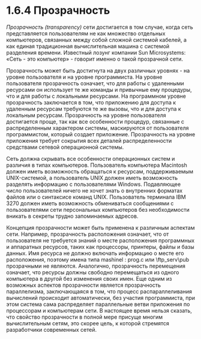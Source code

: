 ﻿# 1.6.4 Прозрачность

*Прозрачность (transparency)* сети достигается в том случае, когда сеть представляется пользователям не как множество отдельных компьютеров, связанных между собой сложной системой кабелей, а как единая традиционная вычислительная машина с системой разделения времени. Известный лозунг компании Sun Microsystems: «Сеть - это компьютер» - говорит именно о такой прозрачной сети. 

Прозрачность может быть достигнута на двух различных уровнях - на уровне пользователя и на уровне программиста. На уровне пользователя прозрачность означает, что для работы с удаленными ресурсами он использует те же команды и привычные ему процедуры, что и для работы с локальными ресурсами. На программном уровне прозрачность заключается в том, что приложению для доступа к удаленным ресурсам требуются те же вызовы, что и для доступа к локальным ресурсам. Прозрачность на уровне пользователя достигается проще, так как все особенности процедур, связанные с распределенным характером системы, маскируются от пользователя программистом, который создает приложение. Прозрачность на уровне приложения требует сокрытия всех деталей распределенности средствами сетевой операционной системы. 

Сеть должна скрывать все особенности операционных систем и различия в типах компьютеров. Пользователь компьютера Macintosh должен иметь возможность обращаться к ресурсам, поддерживаемым UNIX-системой, а пользователь UNIX должен иметь возможность разделять информацию с пользователями Windows. Подавляющее число пользователей ничего не хочет знать о внутренних форматах файлов или о синтаксисе команд UNIX. Пользователь терминала IBM 3270 должен иметь возможность обмениваться сообщениями с пользователями сети персональных компьютеров без необходимости вникать в секреты трудно запоминаемых адресов. 

Концепция прозрачности может быть применена к различным аспектам сети. Например, прозрачность расположения означает, что от пользователя не требуется знаний о месте расположения программных и аппаратных ресурсов, таких как процессоры, принтеры, файлы и базы данных. Имя ресурса не должно включать информацию о месте его расположения, поэтому имена типа mashinel : prog.c или \\ftp\_serv\pub прозрачными не являются. Аналогично, прозрачность перемещения означает, что ресурсы должны свободно перемещаться из одного компьютера в другой без изменения своих имен. Еще одним из возможных аспектов прозрачности является прозрачность параллелизма, заключающаяся в том, что процесс распараллеливания вычислений происходит автоматически, без участия программиста, при этом система сама распределяет параллельные ветви приложения по процессорам и компьютерам сети. В настоящее время нельзя сказать, что свойство прозрачности в полной мере присуще многим вычислительным сетям, это скорее цель, к которой стремятся разработчики современных сетей. 
